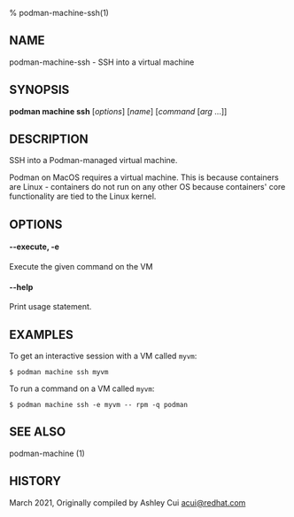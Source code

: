 % podman-machine-ssh(1)

## NAME
podman\-machine\-ssh - SSH into a virtual machine

## SYNOPSIS
**podman machine ssh** [*options*] [*name*] [*command* [*arg* ...]]

## DESCRIPTION

SSH into a Podman-managed virtual machine.

Podman on MacOS requires a virtual machine. This is because containers are Linux -
containers do not run on any other OS because containers' core functionality are
tied to the Linux kernel.

## OPTIONS

#### **\-\-execute**, **-e**

Execute the given command on the VM

#### **\-\-help**

Print usage statement.

## EXAMPLES

To get an interactive session with a VM called `myvm`:
```
$ podman machine ssh myvm
```

To run a command on a VM called `myvm`:
```
$ podman machine ssh -e myvm -- rpm -q podman
```

## SEE ALSO
podman-machine (1)

## HISTORY
March 2021, Originally compiled by Ashley Cui <acui@redhat.com>
